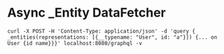 # Async _Entity DataFetcher

    curl -X POST -H 'Content-Type: application/json' -d 'query { _entities(representations: [{__typename: "User", id: "a"}]) {... on User {id name}}}' localhost:8080/graphql -v
